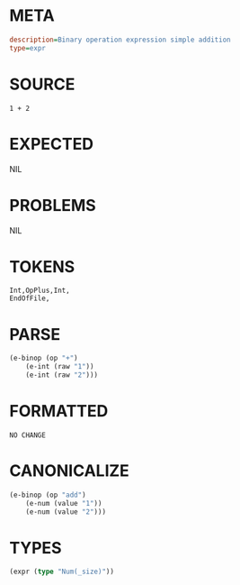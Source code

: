 # META
~~~ini
description=Binary operation expression simple addition
type=expr
~~~
# SOURCE
~~~roc
1 + 2
~~~
# EXPECTED
NIL
# PROBLEMS
NIL
# TOKENS
~~~zig
Int,OpPlus,Int,
EndOfFile,
~~~
# PARSE
~~~clojure
(e-binop (op "+")
	(e-int (raw "1"))
	(e-int (raw "2")))
~~~
# FORMATTED
~~~roc
NO CHANGE
~~~
# CANONICALIZE
~~~clojure
(e-binop (op "add")
	(e-num (value "1"))
	(e-num (value "2")))
~~~
# TYPES
~~~clojure
(expr (type "Num(_size)"))
~~~
